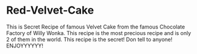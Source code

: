 # Red-Velvet-Cake
This is Secret Recipe of famous Velvet Cake from the famous Chocolate Factory of Willy Wonka.
This recipe is the most precious recipe and is only 2 of them in the world.
This recipe is the secret! Don tell to anyone!
ENJOYYYYYY!
